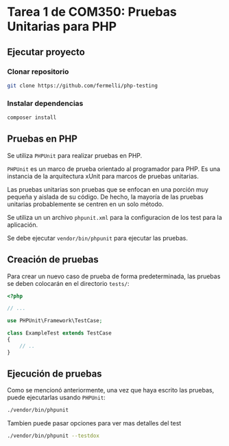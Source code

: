 # Tarea 1 de COM350: Pruebas Unitarias para PHP

## Ejecutar proyecto

### Clonar repositorio

```bash
git clone https://github.com/fermelli/php-testing
```

### Instalar dependencias

```bash
composer install
```

## Pruebas en PHP

Se utiliza `PHPUnit` para realizar pruebas en PHP.

`PHPUnit` es un marco de prueba orientado al programador para PHP. Es una instancia de la arquitectura xUnit para marcos de pruebas unitarias.

Las pruebas unitarias son pruebas que se enfocan en una porción muy pequeña y aislada de su código. De hecho, la mayoría de las pruebas unitarias probablemente se centren en un solo método.

Se utiliza un un archivo `phpunit.xml` para la configuracion de los test para la aplicación.

Se debe ejecutar `vendor/bin/phpunit` para ejecutar las pruebas.

## Creación de pruebas

Para crear un nuevo caso de prueba de forma predeterminada, las pruebas se deben colocarán en el directorio `tests/`:

```php
<?php

// ...

use PHPUnit\Framework\TestCase;

class ExampleTest extends TestCase
{
    // ..
}
```

## Ejecución de pruebas

Como se mencionó anteriormente, una vez que haya escrito las pruebas, puede ejecutarlas usando `PHPUnit`:

```bash
./vendor/bin/phpunit
```

Tambien puede pasar opciones para ver mas detalles del test

```bash
./vendor/bin/phpunit --testdox
```
